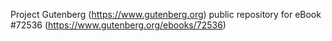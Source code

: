 Project Gutenberg (https://www.gutenberg.org) public repository
for eBook #72536 (https://www.gutenberg.org/ebooks/72536)
